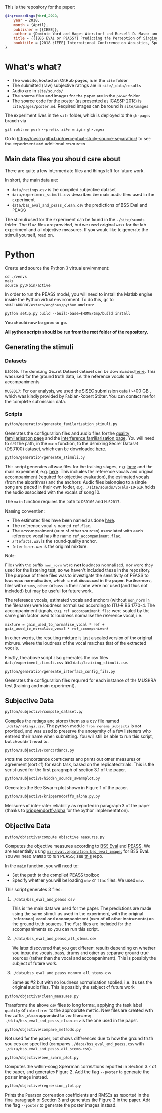 This is the repository for the paper:

```bibtex
@inproceedings{Ward_2018,
	year = 2018,
	month = {April},
	publisher = {{IEEE}},
	author = {Dominic Ward and Hagen Wierstorf and Russell D. Mason and Emad M. Grais and Mark D. Plumbley},
	title = {{{BSS EVAL or PEASS?} Predicting the Perception of Singing-Voice Separation}},
	booktitle = {2018 {IEEE} International Conference on Acoustics, Speech and Signal Processing ({ICASSP})}
}
```

# What's what?

- The website, hosted on GitHub pages, is in the `site` folder
- The submitted (raw) subjective ratings are in `site/_data/results`
- Audio are in `site/sounds/`
- The source files and images for the paper are in the `paper` folder
- The source code for the poster (as presented as ICASSP 2018) is
    `site/pages/poster.md`. Required images can be found in `site/images`.

The experiment lives in the `site` folder, which is deployed to the `gh-pages`
branch via
```
git subtree push --prefix site origin gh-pages
```

Go to https://cvssp.github.io/perceptual-study-source-separation/ to see the
experiment and additional resources.

## Main data files you should care about

There are quite a few intermediate files and things left for future work.

In short, the main data are:

- `data/ratings.csv` is the compiled subjective dataset
- `data/experiment_stimuli.csv` describes the main audio files used in the experiment
- `data/bss_eval_and_peass_clean.csv` the predictions of BSS Eval and PEASS

The stimuli used for the experiment can be found in the `./site/sounds` folder.
The `flac` files are provided, but we used original `wavs` for the lab
experiment and all objective measures. If you would like to generate the stimuli
yourself, read on.

# Python

Create and source the Python 3 virtual environment:
```
cd ./venvs
make
source py3/bin/active
```
In order to run the PEASS model, you will need to install the Matlab engine
inside the Python virtual environment. To do this, go to
`$MATLABROOT/extern/engines/python` and run:
```
python setup.py build --build-base=$HOME/tmp/build install
```

You should now be good to go. 

**All python scripts should be run from the root folder of the repository.**

## Generating the stimuli

### Datasets

`DSD100`: 
The demixing Secret Dataset dataset can be downloaded
[here](http://liutkus.net/DSD100.zip). This was used for the ground truth data,
i.e. the reference vocals and accompaniments.

`MUS2017`: 
For our analysis, we used the SiSEC submission data (~400 GB), which was kindly
provided by Fabian-Robert Stöter. You can contact me for the complete submission
data.

### Scripts

```
python/generation/generate_familarisation_stimuli.py
```
Generates the configuration files and audio files for the [quality familiarisation
page](https://cvssp.github.io/perceptual-study-source-separation/familiarisation_quality/)  and the [interference familiarisation page](https://cvssp.github.io/perceptual-study-source-separation/familiarisation_interferer/).
You will need to set the path, in the `main` function, to the demixing Secret Dataset
(DSD100) dataset, which can be downloaded [here](http://liutkus.net/DSD100.zip).

```
python/generation/generate_stimuli.py
```
This script generates all wav files for the training stages, e.g.
[here](https://cvssp.github.io/perceptual-study-source-separation/training_interferer/)
and the main experiment, e.g.
[here](https://cvssp.github.io/perceptual-study-source-separation/interferer/).
This includes the reference vocals and original accompaniment (required for
objective evaluation), the estimated vocals (from the algorithms) and the anchors.
Audio files belonging to a single song are placed in their own folder, e.g.
`./site/sounds/vocals-10-SIR` holds the audio associated with the vocals of song
10.

The `main` function requires the path to `DSD100` and `MUS2017`.

Naming convention:

- The estimated files have been named as done [here](http://sisec17.audiolabs-erlangen.de/#/results/1/4/2). 
- The reference vocal is named `ref.flac`.
- The accompaniment (sum of other sources) associated with each reference vocal has the name `ref_accompaniment.flac`.
- `Artefacts.wav` is the sound-quality anchor.
- `Interferer.wav` is the original mixture.

Note:

Files with the suffix `non_norm` were **not** loudness normalised, nor were they
used for the listening test, so we haven't included these in the repository. The
purpose of these files was to investigate the sensitivity of PEASS to loudness
normalisation, which is not discussed in the paper.  Furthermore, files with
`drums`, `other` or `bass` in their name were not used (and thus not included)
but may be useful for future work.

The reference vocals, estimated vocals and anchors (without `non_norm` in the
filename) were loudness normalised according to ITU-R BS.1770-4. The
accompaniment signals, e.g. `ref_accompaniment.flac` were scaled by the same
gain factor used to loudness normalise the reference vocal, i.e.

```
mixture = gain_used_to_normalise_vocal * ref + gain_used_to_normalise_vocal * ref_accompaniment
```
In other words, the resulting mixture is just a scaled version of the original
mixture, where the loudness of the vocal matches that of the extracted vocals.

Finally, the above script also generates the csv files `data/experiment_stimuli.csv`
and `data/training_stimuli.csv`.

```
python/generation/generate_interface_config_file.py
```
Generates the configuration files required for each instance of the MUSHRA test
(training and main experiment).

## Subjective Data

```
python/subjective/compile_dataset.py
```
Compiles the ratings and stores them as a csv file named `./data/ratings.csv`.
The python module `from rename_subjects` is not provided, and was used to
preserve the anonymity of a few listeners who entered their name when
submitting. You will still be able to run this script, but shouldn't need to.

```
python/subjective/concordance.py
```
Plots the concordance coefficients and prints out other measures of agreement
(sort of) for each task, based on the replicated trials. This is the script used
for the first paragraph of section 3.1 of the paper.

```
python/subjective/hidden_sounds_swarmplot.py
```
Generates the Bee Swarm plot shown in Figure 1 of the paper.

```
python/subjective/kripperndorffs_alpha.py.py
```

Measures of inter-rater reliability as reported in paragraph 3 of the paper
(thanks to [kripperndorff-alpha](https://github.com/grrrr/krippendorff-alpha)
for the python implementation).

## Objective Data

```
python/objective/compute_objective_measures.py
```
Computes the objective measures according to [BSS
Eval](http://bass-db.gforge.inria.fr/bss_eval/) and
[PEASS](http://bass-db.gforge.inria.fr/peass/PEASS-Software.html). We are
essentially using
[`mir_eval.separation.bss_eval_images`](https://github.com/craffel/mir_eval) for
BSS Eval. You will need Matlab to run PEASS; see
[this](https://github.com/CVSSP/peass-software) repo.

In the `main` function, you will need to:

- Set the path to the compiled PEASS toolbox
- Specify whether you will be loading `wav` or `flac` files. We used `wav`.

This script generates 3 files:

1. `./data/bss_eval_and_peass.csv`

    This is the main data we used for the paper. The predictions are made using the
    same stimuli as used in the experiment, with the original (reference) vocal and
    accompaniment (sum of all other instruments) as the ground truth sources.
    The `flac` files are included for the accompaniments so you can run this
    script. 

2. `./data/bss_eval_and_peass_all_stems.csv`

    We later discovered that you get different results depending on whether you
    input the vocals, bass, drums and other as separate ground truth sources
    (rather than the vocal and accompaniment). This is possibly the subject of future work.

3. `./data/bss_eval_and_peass_nonorm_all_stems.csv`
    
    Same as #2 but with no loudness normalisation applied, i.e. it uses the
    original audio files. This is possibly the subject of future work.

```
python/objective/clean_measures.py
```
Transforms the above `csv` files to long format, applying the task label
`quality` of `interferer` to the appropriate metric. New files are created with
the suffix `_clean` appended to the filename;
`./data/bss_eval_and_peass_clean.csv` is the one used in the paper.

```
python/objective/compare_methods.py
```
Not used for the paper, but shows differences due to how the ground truth sources
are specified (compares `./data/bss_eval_and_peass.csv` with
`./data/bss_eval_and_peass_all_stems.csv`).

```
python/objective/bee_swarm_plot.py
```
Computes the within-song Spearman correlations reported in Section 3.2 of the
paper, and generates Figure 2. Add the flag `--poster` to generate the poster
image instead.

```
python/objective/regression_plot.py
```
Prints the Pearson correlation coefficients and RMSEs as reported in the final
paragraph of Section 3 and generates the Figure 3 in the paper. Add the flag
`--poster` to generate the poster images instead.
